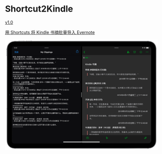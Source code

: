 # Shortcut2Kindle

[v1.0](https://www.icloud.com/shortcuts/75eb55f556cf461186a4ec8f16be36da)

[用 Shortcuts 将 Kindle 书摘批量导入 Evernote](https://blackwinmin.github.io/posts/Shortcut2Kindle/)

![title](img.PNG)